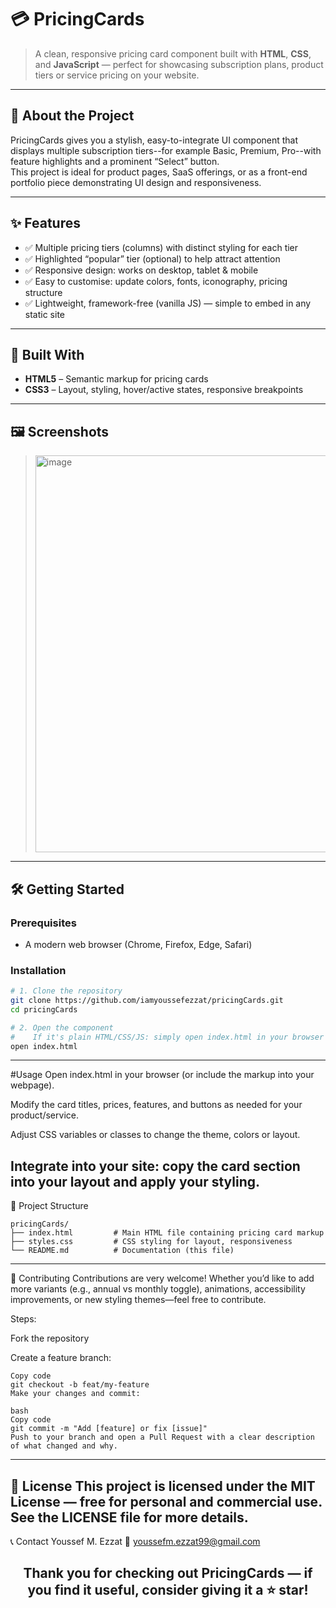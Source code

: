 # 💳 PricingCards

> A clean, responsive pricing card component built with **HTML**, **CSS**, and **JavaScript** — perfect for showcasing subscription plans, product tiers or service pricing on your website.

---


## 🧠 About the Project  
PricingCards gives you a stylish, easy-to-integrate UI component that displays multiple subscription tiers--for example Basic, Premium, Pro--with feature highlights and a prominent “Select” button.  
This project is ideal for product pages, SaaS offerings, or as a front-end portfolio piece demonstrating UI design and responsiveness.

---

## ✨ Features  
- ✅ Multiple pricing tiers (columns) with distinct styling for each tier  
- ✅ Highlighted “popular” tier (optional) to help attract attention  
- ✅ Responsive design: works on desktop, tablet & mobile  
- ✅ Easy to customise: update colors, fonts, iconography, pricing structure  
- ✅ Lightweight, framework-free (vanilla JS) — simple to embed in any static site

---

## 🧱 Built With  
- **HTML5** – Semantic markup for pricing cards  
- **CSS3** – Layout, styling, hover/active states, responsive breakpoints  


---

## 🖼️ Screenshots  
><img width="1363" height="635" alt="image" src="https://github.com/user-attachments/assets/c5163447-cc7b-4100-924c-72e66c652266" />


---

## 🛠️ Getting Started  

### Prerequisites  
- A modern web browser (Chrome, Firefox, Edge, Safari)  

### Installation  
```bash
# 1. Clone the repository  
git clone https://github.com/iamyoussefezzat/pricingCards.git  
cd pricingCards

# 2. Open the component  
#    If it's plain HTML/CSS/JS: simply open index.html in your browser  
open index.html
```
----
#Usage
Open index.html in your browser (or include the markup into your webpage).

Modify the card titles, prices, features, and buttons as needed for your product/service.

Adjust CSS variables or classes to change the theme, colors or layout.

Integrate into your site: copy the card section into your layout and apply your styling.
----
🧩 Project Structure
```
pricingCards/
├── index.html         # Main HTML file containing pricing card markup  
├── styles.css         # CSS styling for layout, responsiveness  
└── README.md          # Documentation (this file)
```
----
🤝 Contributing
Contributions are very welcome! Whether you’d like to add more variants (e.g., annual vs monthly toggle), animations, accessibility improvements, or new styling themes—feel free to contribute.

Steps:

Fork the repository

Create a feature branch:

```
Copy code
git checkout -b feat/my-feature
Make your changes and commit:

bash
Copy code
git commit -m "Add [feature] or fix [issue]"
Push to your branch and open a Pull Request with a clear description of what changed and why.
```
----
📜 License
This project is licensed under the MIT License — free for personal and commercial use.
See the LICENSE file for more details.
----
📞 Contact
Youssef M. Ezzat
📧 youssefm.ezzat99@gmail.com

<h2 align="center"> Thank you for checking out PricingCards — if you find it useful, consider giving it a ⭐ star! </h2>











